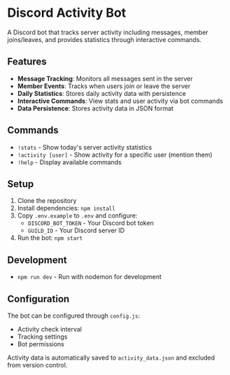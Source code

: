 # Discord Activity Bot

A Discord bot that tracks server activity including messages, member joins/leaves, and provides statistics through interactive commands.

## Features

- **Message Tracking**: Monitors all messages sent in the server
- **Member Events**: Tracks when users join or leave the server  
- **Daily Statistics**: Stores daily activity data with persistence
- **Interactive Commands**: View stats and user activity via bot commands
- **Data Persistence**: Stores activity data in JSON format

## Commands

- `!stats` - Show today's server activity statistics
- `!activity [user]` - Show activity for a specific user (mention them)
- `!help` - Display available commands

## Setup

1. Clone the repository
2. Install dependencies: `npm install`
3. Copy `.env.example` to `.env` and configure:
   - `DISCORD_BOT_TOKEN` - Your Discord bot token
   - `GUILD_ID` - Your Discord server ID
4. Run the bot: `npm start`

## Development

- `npm run dev` - Run with nodemon for development

## Configuration

The bot can be configured through `config.js`:
- Activity check interval
- Tracking settings
- Bot permissions

Activity data is automatically saved to `activity_data.json` and excluded from version control.